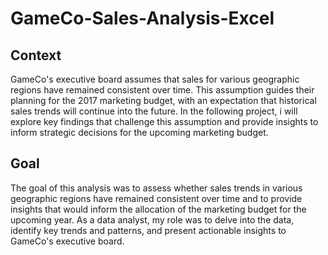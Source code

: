# GameCo-Sales-Analysis-Excel
Context
--------
GameCo's executive board assumes that sales for various geographic regions have remained consistent over time. This assumption guides their planning for the 2017 marketing budget, with an expectation that historical sales trends will continue into the future. In the following project, i will explore key findings that challenge this assumption and provide insights to inform strategic decisions for the upcoming marketing budget.

Goal
-----
The goal of this analysis was to assess whether sales trends in various geographic regions have remained consistent over time and to provide insights that would inform the allocation of the marketing budget for the upcoming year. As a data analyst, my role was to delve into the data, identify key trends and patterns, and present actionable insights to GameCo's executive board.
 
